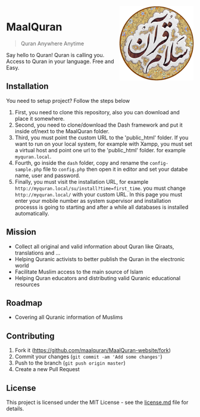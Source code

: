 <img src="src/public_html/static/images/logo.png" alt="MaalQuran logo" align="right" width="200px"/>

# MaalQuran

> Quran Anywhere Anytime

Say hello to Quran! Quran is calling you.
Access to Quran in your language. Free and Easy.

## Installation

You need to setup project? Follow the steps below

1. First, you need to clone this repository, also you can download and place it somewhere.
2. Second, you need to clone/download the Dash framework and put it inside of/next to the MaalQuran folder.
3. Third, you must point the custom URL to the 'public_html' folder. If you want to run on your local system, for example with Xampp, you must set a virtual host and point one url to the 'public_html' folder. for example `myquran.local`.
4. Fourth, go inside the `dash` folder, copy and rename the `config-sample.php` file to `config.php` then open it in editor and set your databe name, user and password.
5. Finally, you must visit the installation URL, for example  `http://myquran.local/su/install?time=first_time`. you must change `http://myquran.local/` with your custom URL. In this page you must enter your mobile number as system supervisor and installation processs is going to starting and after a while all databases is installed automatically.

## Mission

- Collect all original and valid information about Quran like Qiraats, translations and ...
- Helping Quranic activists to better publish the Quran in the electronic world
- Facilitate Muslim access to the main source of Islam
- Helping Quran educators and distributing valid Quranic educational resources

## Roadmap

- Covering all Quranic information of Muslims

## Contributing

1. Fork it (<https://github.com/maalquran/MaalQuran-website/fork>)
2. Commit your changes (`git commit -am 'Add some changes'`)
3. Push to the branch (`git push origin master`)
4. Create a new Pull Request

## License

This project is licensed under the MIT License - see the [license.md](license.md) file for details.
